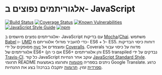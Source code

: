 # אלגוריתמים נפוצים ב- JavaScript

[![Build Status](https://travis-ci.org/sumtype/common-algorithms-js.svg?branch=master)](https://travis-ci.org/sumtype/common-algorithms-js) [![Coverage Status](https://coveralls.io/repos/github/sumtype/common-algorithms-js/badge.svg?branch=master)](https://coveralls.io/github/sumtype/common-algorithms-js?branch=master) [![Known Vulnerabilities](https://snyk.io/test/github/sumtype/common-algorithms-js/badge.svg)](https://snyk.io/test/github/sumtype/common-algorithms-js) [![JavaScript Style Guide](https://img.shields.io/badge/code_style-standard-brightgreen.svg)](https://standardjs.com) [![npm](https://img.shields.io/npm/dt/common-algorithms-js.svg)](https://www.npmjs.com/package/common-algorithms-js)

אלגוריתמים נפוצים מיושמים ב- JavaScript עם בדיקות [Mocha](https://mochajs.org/)/[Chai](http://chaijs.com/). משתמש [Babel](https://babeljs.io/) ו- [UMD](https://github.com/umdjs/umd) כדי להעביר מודולי אלגוריתם מ- ES6 + ל- ES5. דוחות כיסוי הבדיקות מסופקים על ידי [nyc](https://github.com/istanbuljs/nyc) ומוצמדים אל [Coveralls](https://coveralls.io/github/sumtype/common-algorithms-js?branch=master). Coverals מדווח על כיסוי עבור אלגוריתמים של ES6+ (אם כי הן ES6+ והן אלגוריתמים ES5 transpiled נבדקים על ידי [Travis-CI](https://travis-ci.org/sumtype/common-algorithms-js). כל קוד JavaScript עוקב אחר הנחיות [JavaScript Standard Style](https://standardjs.com/). תרגומי README ניתנים בספריה [מקומות](https://github.com/sumtype/common-algorithms-js/tree/master/locales) ותורגמו באמצעות Google Translate. כרגע [ספרדית](https://github.com/sumtype/common-algorithms-js/tree/master/locales/es) זמין. [תרומות](https://github.com/sumtype/common-algorithms-js/blob/master/CONTRIBUTING.md) יתקבלו בברכה! בצע את ההנחיות.
